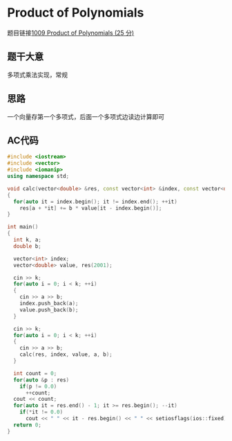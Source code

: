 # Product of Polynomials
题目链接[1009 Product of Polynomials (25 分)](https://pintia.cn/problem-sets/994805342720868352/problems/994805509540921344)
## 题干大意

多项式乘法实现，常规

## 思路

一个向量存第一个多项式，后面一个多项式边读边计算即可

## AC代码

```cpp linenums="1"
#include <iostream>
#include <vector>
#include <iomanip>
using namespace std;

void calc(vector<double> &res, const vector<int> &index, const vector<double> &value, const int a, const double b)
{
  for(auto it = index.begin(); it != index.end(); ++it)
    res[a + *it] += b * value[it - index.begin()];
}

int main()
{
  int k, a;
  double b;

  vector<int> index;
  vector<double> value, res(2001);

  cin >> k;
  for(auto i = 0; i < k; ++i)
  {
    cin >> a >> b;
    index.push_back(a);
    value.push_back(b);
  }

  cin >> k;
  for(auto i = 0; i < k; ++i)
  {
    cin >> a >> b;
    calc(res, index, value, a, b);
  }

  int count = 0;
  for(auto &p : res)
    if(p != 0.0)
      ++count;
  cout << count;
  for(auto it = res.end() - 1; it >= res.begin(); --it)
    if(*it != 0.0)
      cout << " " << it - res.begin() << " " << setiosflags(ios::fixed) << setprecision(1) << *it;
  return 0;
}
```
